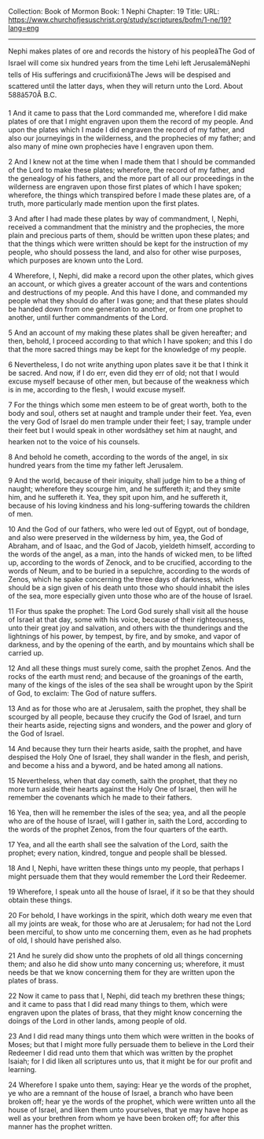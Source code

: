 Collection: Book of Mormon
Book: 1 Nephi
Chapter: 19
Title: 
URL: https://www.churchofjesuschrist.org/study/scriptures/bofm/1-ne/19?lang=eng

---

Nephi makes plates of ore and records the history of his peopleâThe God of Israel will come six hundred years from the time Lehi left JerusalemâNephi tells of His sufferings and crucifixionâThe Jews will be despised and scattered until the latter days, when they will return unto the Lord. About 588â570Â B.C.

1 And it came to pass that the Lord commanded me, wherefore I did make plates of ore that I might engraven upon them the record of my people. And upon the plates which I made I did engraven the record of my father, and also our journeyings in the wilderness, and the prophecies of my father; and also many of mine own prophecies have I engraven upon them.

2 And I knew not at the time when I made them that I should be commanded of the Lord to make these plates; wherefore, the record of my father, and the genealogy of his fathers, and the more part of all our proceedings in the wilderness are engraven upon those first plates of which I have spoken; wherefore, the things which transpired before I made these plates are, of a truth, more particularly made mention upon the first plates.

3 And after I had made these plates by way of commandment, I, Nephi, received a commandment that the ministry and the prophecies, the more plain and precious parts of them, should be written upon these plates; and that the things which were written should be kept for the instruction of my people, who should possess the land, and also for other wise purposes, which purposes are known unto the Lord.

4 Wherefore, I, Nephi, did make a record upon the other plates, which gives an account, or which gives a greater account of the wars and contentions and destructions of my people. And this have I done, and commanded my people what they should do after I was gone; and that these plates should be handed down from one generation to another, or from one prophet to another, until further commandments of the Lord.

5 And an account of my making these plates shall be given hereafter; and then, behold, I proceed according to that which I have spoken; and this I do that the more sacred things may be kept for the knowledge of my people.

6 Nevertheless, I do not write anything upon plates save it be that I think it be sacred. And now, if I do err, even did they err of old; not that I would excuse myself because of other men, but because of the weakness which is in me, according to the flesh, I would excuse myself.

7 For the things which some men esteem to be of great worth, both to the body and soul, others set at naught and trample under their feet. Yea, even the very God of Israel do men trample under their feet; I say, trample under their feet but I would speak in other wordsâthey set him at naught, and hearken not to the voice of his counsels.

8 And behold he cometh, according to the words of the angel, in six hundred years from the time my father left Jerusalem.

9 And the world, because of their iniquity, shall judge him to be a thing of naught; wherefore they scourge him, and he suffereth it; and they smite him, and he suffereth it. Yea, they spit upon him, and he suffereth it, because of his loving kindness and his long-suffering towards the children of men.

10 And the God of our fathers, who were led out of Egypt, out of bondage, and also were preserved in the wilderness by him, yea, the God of Abraham, and of Isaac, and the God of Jacob, yieldeth himself, according to the words of the angel, as a man, into the hands of wicked men, to be lifted up, according to the words of Zenock, and to be crucified, according to the words of Neum, and to be buried in a sepulchre, according to the words of Zenos, which he spake concerning the three days of darkness, which should be a sign given of his death unto those who should inhabit the isles of the sea, more especially given unto those who are of the house of Israel.

11 For thus spake the prophet: The Lord God surely shall visit all the house of Israel at that day, some with his voice, because of their righteousness, unto their great joy and salvation, and others with the thunderings and the lightnings of his power, by tempest, by fire, and by smoke, and vapor of darkness, and by the opening of the earth, and by mountains which shall be carried up.

12 And all these things must surely come, saith the prophet Zenos. And the rocks of the earth must rend; and because of the groanings of the earth, many of the kings of the isles of the sea shall be wrought upon by the Spirit of God, to exclaim: The God of nature suffers.

13 And as for those who are at Jerusalem, saith the prophet, they shall be scourged by all people, because they crucify the God of Israel, and turn their hearts aside, rejecting signs and wonders, and the power and glory of the God of Israel.

14 And because they turn their hearts aside, saith the prophet, and have despised the Holy One of Israel, they shall wander in the flesh, and perish, and become a hiss and a byword, and be hated among all nations.

15 Nevertheless, when that day cometh, saith the prophet, that they no more turn aside their hearts against the Holy One of Israel, then will he remember the covenants which he made to their fathers.

16 Yea, then will he remember the isles of the sea; yea, and all the people who are of the house of Israel, will I gather in, saith the Lord, according to the words of the prophet Zenos, from the four quarters of the earth.

17 Yea, and all the earth shall see the salvation of the Lord, saith the prophet; every nation, kindred, tongue and people shall be blessed.

18 And I, Nephi, have written these things unto my people, that perhaps I might persuade them that they would remember the Lord their Redeemer.

19 Wherefore, I speak unto all the house of Israel, if it so be that they should obtain these things.

20 For behold, I have workings in the spirit, which doth weary me even that all my joints are weak, for those who are at Jerusalem; for had not the Lord been merciful, to show unto me concerning them, even as he had prophets of old, I should have perished also.

21 And he surely did show unto the prophets of old all things concerning them; and also he did show unto many concerning us; wherefore, it must needs be that we know concerning them for they are written upon the plates of brass.

22 Now it came to pass that I, Nephi, did teach my brethren these things; and it came to pass that I did read many things to them, which were engraven upon the plates of brass, that they might know concerning the doings of the Lord in other lands, among people of old.

23 And I did read many things unto them which were written in the books of Moses; but that I might more fully persuade them to believe in the Lord their Redeemer I did read unto them that which was written by the prophet Isaiah; for I did liken all scriptures unto us, that it might be for our profit and learning.

24 Wherefore I spake unto them, saying: Hear ye the words of the prophet, ye who are a remnant of the house of Israel, a branch who have been broken off; hear ye the words of the prophet, which were written unto all the house of Israel, and liken them unto yourselves, that ye may have hope as well as your brethren from whom ye have been broken off; for after this manner has the prophet written.
